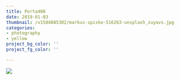 ```yaml
---
title: Porta400
date: 2019-01-03
thumbnail: /v1584885302/markus-spiske-516263-unsplash_zuyavs.jpg
categories:
- photography
- yellow
project_bg_color: ''
project_fg_color: ''

---
```

![](https://res.cloudinary.com/peanut-butter-collective/image/upload/v1584885302/markus-spiske-516263-unsplash_zuyavs.jpg)
